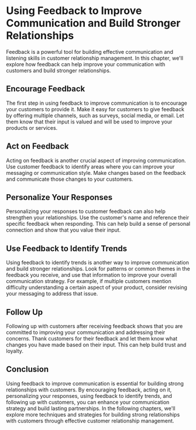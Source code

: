 # Using Feedback to Improve Communication and Build Stronger Relationships

Feedback is a powerful tool for building effective communication and listening skills in customer relationship management. In this chapter, we'll explore how feedback can help improve your communication with customers and build stronger relationships.

Encourage Feedback
------------------

The first step in using feedback to improve communication is to encourage your customers to provide it. Make it easy for customers to give feedback by offering multiple channels, such as surveys, social media, or email. Let them know that their input is valued and will be used to improve your products or services.

Act on Feedback
---------------

Acting on feedback is another crucial aspect of improving communication. Use customer feedback to identify areas where you can improve your messaging or communication style. Make changes based on the feedback and communicate those changes to your customers.

Personalize Your Responses
--------------------------

Personalizing your responses to customer feedback can also help strengthen your relationships. Use the customer's name and reference their specific feedback when responding. This can help build a sense of personal connection and show that you value their input.

Use Feedback to Identify Trends
-------------------------------

Using feedback to identify trends is another way to improve communication and build stronger relationships. Look for patterns or common themes in the feedback you receive, and use that information to improve your overall communication strategy. For example, if multiple customers mention difficulty understanding a certain aspect of your product, consider revising your messaging to address that issue.

Follow Up
---------

Following up with customers after receiving feedback shows that you are committed to improving your communication and addressing their concerns. Thank customers for their feedback and let them know what changes you have made based on their input. This can help build trust and loyalty.

Conclusion
----------

Using feedback to improve communication is essential for building strong relationships with customers. By encouraging feedback, acting on it, personalizing your responses, using feedback to identify trends, and following up with customers, you can enhance your communication strategy and build lasting partnerships. In the following chapters, we'll explore more techniques and strategies for building strong relationships with customers through effective customer relationship management.
